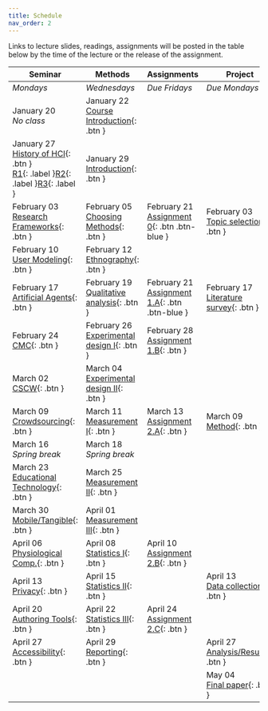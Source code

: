 ```yaml
---
title: Schedule
nav_order: 2
---
```


Links to lecture slides, readings, assignments will be posted in the table below by the time of the lecture or the release of the assignment.

| **Seminar** | **Methods** | **Assignments** | **Project** |
| ------------------------------------------------------------ | ------------------------------------------------ | --------------------------------------- | --------------------------------------------- |
| *Mondays* | *Wednesdays* | *Due Fridays* | *Due Mondays* |
| January 20<br />*No class* | January 22<br /><span class="fs-2">[Course Introduction](){: .btn }</span> | | |
| January 27<br /><span class="fs-2">[History of HCI](){: .btn }</span><br />[R1](){: .label }[R2](){: .label }[R3](){: .label } | January 29<br /><span class="fs-2">[Introduction](){: .btn }</span>        |                                         |                                               |
| February 03<br /><span class="fs-2">[Research Frameworks](){: .btn }</span>                  | February 05<br /><span class="fs-2">[Choosing Methods](){: .btn }</span>   | February 21<br /><span class="fs-2">[Assignment 0](https://canvas.wisc.edu/courses/192620/assignments/747906){: .btn .btn-blue }</span> | February 03<br /><span class="fs-2">[Topic selection](){: .btn }</span> |
| February 10<br /><span class="fs-2">[User Modeling](){: .btn }</span>                  | February 12<br /><span class="fs-2">[Ethnography](){: .btn }</span>        |                                         |                                               |
| February 17<br /><span class="fs-2">[Artificial Agents](){: .btn }</span>                    | February 19<br /><span class="fs-2">[Qualitative analysis](){: .btn }</span>     | February 21<br /><span class="fs-2">[Assignment 1.A](https://canvas.wisc.edu/courses/192620/assignments/747907){: .btn .btn-blue }</span> | February 17<br /><span class="fs-2">[Literature survey](){: .btn }</span>     |
| February 24<br /><span class="fs-2">[CMC](){: .btn }</span>                                  | February 26<br /><span class="fs-2">[Experimental design I](){: .btn }</span>    | February 28<br /><span class="fs-2">[Assignment 1.B](){: .btn }</span> |                                               |
| March 02<br /><span class="fs-2">[CSCW](){: .btn }</span>                                    | March 04<br /><span class="fs-2">[Experimental design II](){: .btn }</span>      |                                         |                                               |
| March 09<br /><span class="fs-2">[Crowdsourcing](){: .btn }</span>                           | March 11<br /><span class="fs-2">[Measurement I](){: .btn }</span>               | March 13<br /><span class="fs-2">[Assignment 2.A](){: .btn }</span>     | March 09<br /><span class="fs-2">[Method](){: .btn }</span>                   |
| March 16<br />*Spring break*                                      | March 18<br />*Spring break*                           |                                         |                                               |
| March 23<br /><span class="fs-2">[Educational Technology](){: .btn }</span>                  | March 25<br /><span class="fs-2">[Measurement II](){: .btn }</span>              |                                         |                                               |
| March 30<br /><span class="fs-2">[Mobile/Tangible](){: .btn }</span>                         | April 01<br /><span class="fs-2">[Measurement III](){: .btn }</span>             |                                         |                                               |
| April 06<br /><span class="fs-2">[Physiological Comp.](){: .btn }</span>                 | April 08<br /><span class="fs-2">[Statistics I](){: .btn }</span>                | April 10<br /><span class="fs-2">[Assignment 2.B](){: .btn }</span>     |                                               |
| April 13<br /><span class="fs-2">[Privacy](){: .btn }</span>                                 | April 15<br /><span class="fs-2">[Statistics II](){: .btn }</span>               |                                         | April 13<br /><span class="fs-2">[Data collection](){: .btn }</span>          |
| April 20<br /><span class="fs-2">[Authoring Tools](){: .btn }</span>                | April 22<br /><span class="fs-2">[Statistics III](){: .btn }</span>              | April 24<br /><span class="fs-2">[Assignment 2.C](){: .btn }</span>     |                                               |
| April 27<br /><span class="fs-2">[Accessibility](){: .btn }</span>            | April 29<br /><span class="fs-2">[Reporting](){: .btn }</span>                   |                                         | April 27<br /><span class="fs-2">[Analysis/Results](){: .btn }</span>       |
|                                                              |                                                  |                                         | May 04<br /><span class="fs-2">[Final paper](){: .btn }</span>                |